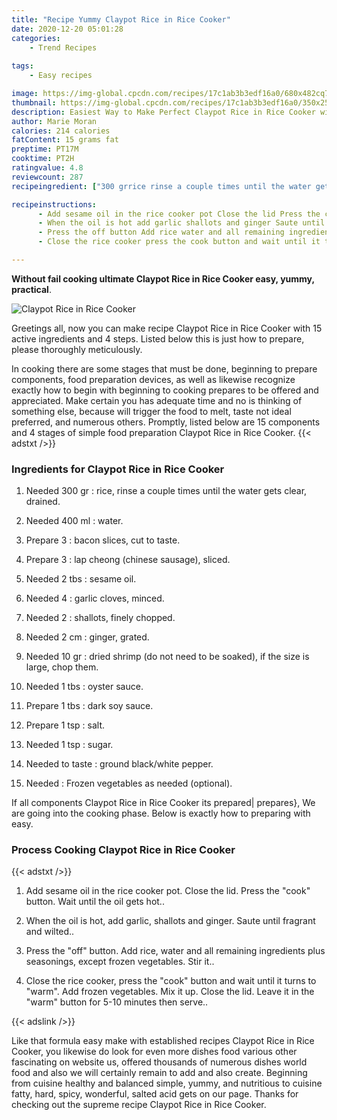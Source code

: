 ```yaml
---
title: "Recipe Yummy Claypot Rice in Rice Cooker"
date: 2020-12-20 05:01:28
categories:
    - Trend Recipes
    
tags:
    - Easy recipes

image: https://img-global.cpcdn.com/recipes/17c1ab3b3edf16a0/680x482cq70/claypot-rice-in-rice-cooker-recipe-main-photo.jpg
thumbnail: https://img-global.cpcdn.com/recipes/17c1ab3b3edf16a0/350x250cq70/claypot-rice-in-rice-cooker-recipe-main-photo.jpg
description: Easiest Way to Make Perfect Claypot Rice in Rice Cooker with 15 ingredients and 4 stages of easy cooking.
author: Marie Moran
calories: 214 calories
fatContent: 15 grams fat
preptime: PT17M
cooktime: PT2H
ratingvalue: 4.8
reviewcount: 287
recipeingredient: ["300 grrice rinse a couple times until the water gets clear drained", "400 mlwater", "3bacon slices cut to taste", "3lap cheong chinese sausage sliced", "2 tbssesame oil", "4garlic cloves minced", "2shallots finely chopped", "2 cmginger grated", "10 grdried shrimp do not need to be soaked if the size is large chop them", "1 tbsoyster sauce", "1 tbsdark soy sauce", "1 tspsalt", "1 tspsugar", "to tasteground blackwhite pepper", "Frozen vegetables as needed optional"]

recipeinstructions: 
      - Add sesame oil in the rice cooker pot Close the lid Press the cook button Wait until the oil gets hot 
      - When the oil is hot add garlic shallots and ginger Saute until fragrant and wilted 
      - Press the off button Add rice water and all remaining ingredients plus seasonings except frozen vegetables Stir it 
      - Close the rice cooker press the cook button and wait until it turns to warm Add frozen vegetables Mix it up Close the lid Leave it in the warm button for 510 minutes then serve

---
```




**Without fail cooking ultimate Claypot Rice in Rice Cooker easy, yummy, practical**. 


![Claypot Rice in Rice Cooker](https://img-global.cpcdn.com/recipes/17c1ab3b3edf16a0/680x482cq70/claypot-rice-in-rice-cooker-recipe-main-photo.jpg "Claypot Rice in Rice Cooker")




Greetings all, now you can make recipe Claypot Rice in Rice Cooker with 15 active ingredients and 4 steps. Listed below this is just how to prepare, please thoroughly meticulously.

In cooking there are some stages that must be done, beginning to prepare components, food preparation devices, as well as likewise recognize exactly how to begin with beginning to cooking prepares to be offered and appreciated. Make certain you has adequate time and no is thinking of something else, because will trigger the food to melt, taste not ideal preferred, and numerous others. Promptly, listed below are 15 components and 4 stages of simple food preparation Claypot Rice in Rice Cooker.
{{< adstxt />}}

### Ingredients for Claypot Rice in Rice Cooker


1. Needed 300 gr : rice, rinse a couple times until the water gets clear, drained.

1. Needed 400 ml : water.

1. Prepare 3 : bacon slices, cut to taste.

1. Prepare 3 : lap cheong (chinese sausage), sliced.

1. Needed 2 tbs : sesame oil.

1. Needed 4 : garlic cloves, minced.

1. Needed 2 : shallots, finely chopped.

1. Needed 2 cm : ginger, grated.

1. Needed 10 gr : dried shrimp (do not need to be soaked), if the size is large, chop them.

1. Needed 1 tbs : oyster sauce.

1. Prepare 1 tbs : dark soy sauce.

1. Prepare 1 tsp : salt.

1. Needed 1 tsp : sugar.

1. Needed to taste : ground black/white pepper.

1. Needed  : Frozen vegetables as needed (optional).



If all components Claypot Rice in Rice Cooker its prepared| prepares}, We are going into the cooking phase. Below is exactly how to preparing with easy.

### Process Cooking Claypot Rice in Rice Cooker

{{< adstxt />}}


1. Add sesame oil in the rice cooker pot. Close the lid. Press the &#34;cook&#34; button. Wait until the oil gets hot..



1. When the oil is hot, add garlic, shallots and ginger. Saute until fragrant and wilted..



1. Press the &#34;off&#34; button. Add rice, water and all remaining ingredients plus seasonings, except frozen vegetables. Stir it..



1. Close the rice cooker, press the &#34;cook&#34; button and wait until it turns to &#34;warm&#34;. Add frozen vegetables. Mix it up. Close the lid. Leave it in the &#34;warm&#34; button for 5-10 minutes then serve..





{{< adslink />}}

Like that formula easy make with established recipes Claypot Rice in Rice Cooker, you likewise do look for even more dishes food various other fascinating on website us, offered thousands of numerous dishes world food and also we will certainly remain to add and also create. Beginning from cuisine healthy and balanced simple, yummy, and nutritious to cuisine fatty, hard, spicy, wonderful, salted acid gets on our page. Thanks for checking out the supreme recipe Claypot Rice in Rice Cooker.
